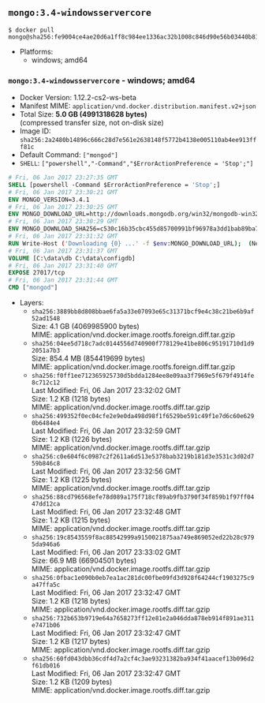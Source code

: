 ## `mongo:3.4-windowsservercore`

```console
$ docker pull mongo@sha256:fe9004ce4ae20d6a1ff8c984ee1336ac32b1008c846d90e56b03440b81d99630
```

-	Platforms:
	-	windows; amd64

### `mongo:3.4-windowsservercore` - windows; amd64

-	Docker Version: 1.12.2-cs2-ws-beta
-	Manifest MIME: `application/vnd.docker.distribution.manifest.v2+json`
-	Total Size: **5.0 GB (4991318628 bytes)**  
	(compressed transfer size, not on-disk size)
-	Image ID: `sha256:2a2480b14896c666c28d7e561e2638148f5772b4138e005110ab4ee913fff81c`
-	Default Command: `["mongod"]`
-	`SHELL`: `["powershell","-Command","$ErrorActionPreference = 'Stop';"]`

```dockerfile
# Fri, 06 Jan 2017 23:27:35 GMT
SHELL [powershell -Command $ErrorActionPreference = 'Stop';]
# Fri, 06 Jan 2017 23:30:21 GMT
ENV MONGO_VERSION=3.4.1
# Fri, 06 Jan 2017 23:30:25 GMT
ENV MONGO_DOWNLOAD_URL=http://downloads.mongodb.org/win32/mongodb-win32-x86_64-2008plus-ssl-3.4.1-signed.msi
# Fri, 06 Jan 2017 23:30:29 GMT
ENV MONGO_DOWNLOAD_SHA256=c530c16b35cbc455d85700991bf96978a3dd1bab89ba7a11ff360777334e006a
# Fri, 06 Jan 2017 23:31:32 GMT
RUN Write-Host ('Downloading {0} ...' -f $env:MONGO_DOWNLOAD_URL); 	(New-Object System.Net.WebClient).DownloadFile($env:MONGO_DOWNLOAD_URL, 'mongo.msi'); 		Write-Host ('Verifying sha256 ({0}) ...' -f $env:MONGO_DOWNLOAD_SHA256); 	if ((Get-FileHash mongo.msi -Algorithm sha256).Hash -ne $env:MONGO_DOWNLOAD_SHA256) { 		Write-Host 'FAILED!'; 		exit 1; 	}; 		Write-Host 'Installing ...'; 	Start-Process msiexec -Wait 		-ArgumentList @( 			'/i', 			'mongo.msi', 			'/quiet', 			'/qn', 			'INSTALLLOCATION=C:\mongodb', 			'ADDLOCAL=all' 		); 	$env:PATH = 'C:\mongodb\bin;' + $env:PATH; 	[Environment]::SetEnvironmentVariable('PATH', $env:PATH, [EnvironmentVariableTarget]::Machine); 		Write-Host 'Verifying install ...'; 	Write-Host '  mongo --version'; mongo --version; 	Write-Host '  mongod --version'; mongod --version; 		Write-Host 'Removing ...'; 	Remove-Item C:\mongodb\bin\*.pdb -Force; 	Remove-Item C:\windows\installer\*.msi -Force; 	Remove-Item mongo.msi -Force; 		Write-Host 'Complete.';
# Fri, 06 Jan 2017 23:31:37 GMT
VOLUME [C:\data\db C:\data\configdb]
# Fri, 06 Jan 2017 23:31:40 GMT
EXPOSE 27017/tcp
# Fri, 06 Jan 2017 23:31:44 GMT
CMD ["mongod"]
```

-	Layers:
	-	`sha256:3889bb8d808bbae6fa5a33e07093e65c31371bcf9e4c38c21be6b9af52ad1548`  
		Size: 4.1 GB (4069985900 bytes)  
		MIME: application/vnd.docker.image.rootfs.foreign.diff.tar.gzip
	-	`sha256:04ee5d718c7adc0144556d740900f778129e41be806c95191710d1d92051a7b3`  
		Size: 854.4 MB (854419699 bytes)  
		MIME: application/vnd.docker.image.rootfs.foreign.diff.tar.gzip
	-	`sha256:f0ff1ee712365925730d5bdda1284ee8e09aa3f7969e5f679f4914fe8c712c12`  
		Last Modified: Fri, 06 Jan 2017 23:32:02 GMT  
		Size: 1.2 KB (1218 bytes)  
		MIME: application/vnd.docker.image.rootfs.diff.tar.gzip
	-	`sha256:499352f0ec04cfe2e9e0da498d98f1f6529be591c49f1e7d6c60e6290b6484e4`  
		Last Modified: Fri, 06 Jan 2017 23:32:59 GMT  
		Size: 1.2 KB (1226 bytes)  
		MIME: application/vnd.docker.image.rootfs.diff.tar.gzip
	-	`sha256:c0e604f6c0987c2f2611a6d513e5378bab3219b181d3e3531c3d02d759b846c8`  
		Last Modified: Fri, 06 Jan 2017 23:32:56 GMT  
		Size: 1.2 KB (1225 bytes)  
		MIME: application/vnd.docker.image.rootfs.diff.tar.gzip
	-	`sha256:88cd796568efe78d089a175f718cf89ab9fb3790f34f859b1f97ff0447dd12ca`  
		Last Modified: Fri, 06 Jan 2017 23:32:48 GMT  
		Size: 1.2 KB (1215 bytes)  
		MIME: application/vnd.docker.image.rootfs.diff.tar.gzip
	-	`sha256:19c8543559f8ac88542999a9150021875aa749e869052ed22b28c9795da946a6`  
		Last Modified: Fri, 06 Jan 2017 23:33:02 GMT  
		Size: 66.9 MB (66904501 bytes)  
		MIME: application/vnd.docker.image.rootfs.diff.tar.gzip
	-	`sha256:0fbac1e090b0eb7ea1ac281dc00fbe09fd3d928f64244cf1903275c9a47ffa5c`  
		Last Modified: Fri, 06 Jan 2017 23:32:47 GMT  
		Size: 1.2 KB (1218 bytes)  
		MIME: application/vnd.docker.image.rootfs.diff.tar.gzip
	-	`sha256:732b653b9719e64a7658273ff12e81e2a046dda878eb914f891ae311e7471b06`  
		Last Modified: Fri, 06 Jan 2017 23:32:47 GMT  
		Size: 1.2 KB (1217 bytes)  
		MIME: application/vnd.docker.image.rootfs.diff.tar.gzip
	-	`sha256:60fd043dbb36cdf4d7a2cf4c3ae93231382ba934f41aacef13b096d2f61db016`  
		Last Modified: Fri, 06 Jan 2017 23:32:47 GMT  
		Size: 1.2 KB (1209 bytes)  
		MIME: application/vnd.docker.image.rootfs.diff.tar.gzip
